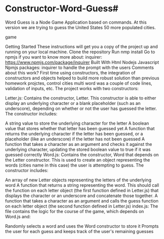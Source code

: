 # Constructor-Word-Guess#
Word Guess is a Node Game Application based on commands. At this version we are trying to guess the United States 50 more populated cities.

game

Getting Started
These instructions will get you a copy of the project up and running on your local machine.
Clone the repository
Run nmp install
Go to npmjs if you want to know more about:
inquirer: https://www.npmjs.com/package/inquirer
Built With
Html
Nodejs
Javascript
Npmjs packages: inquirer to handle the prompt with the users
Comments about this work?
First time using constructors, the integration of constructors and objects helped to build more robust solution than previous homework projctes, control cities multi word was a couple of code lines, validation of inputs, etc. The project works with two constructors:

Letter.js: Contains the constructor, Letter. This constructor is able to either display an underlying character or a blank placeholder (such as an underscore), depending on whether or not the user has guessed the letter. The constructor includes:

A string value to store the underlying character for the letter A boolean value that stores whether that letter has been guessed yet
A function that returns the underlying character if the letter has been guessed, or a placeholder (like an underscore) if the letter has not been guessed
A function that takes a character as an argument and checks it against the underlying character, updating the stored boolean value to true if it was guessed correctly
Word.js: Contains the constructor, Word that depends on the Letter constructor. This is used to create an object representing the words (cities name in this case) the user is attempting to guess. The constructor includes:

An array of new Letter objects representing the letters of the underlying word
A function that returns a string representing the word. This should call the function on each letter object (the first function defined in Letter.js) that displays the character or an underscore and concatenate those together.
A function that takes a character as an argument and calls the guess function on each letter object (the second function defined in Letter.js)
index.js: The file contains the logic for the course of the game, which depends on Word.js and:

Randomly selects a word and uses the Word constructor to store it
Prompts the user for each guess and keeps track of the user's remaining guesses
